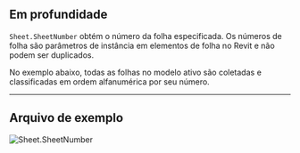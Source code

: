 ## Em profundidade
`Sheet.SheetNumber` obtém o número da folha especificada. Os números de folha são parâmetros de instância em elementos de folha no Revit e não podem ser duplicados.

No exemplo abaixo, todas as folhas no modelo ativo são coletadas e classificadas em ordem alfanumérica por seu número.
___
## Arquivo de exemplo

![Sheet.SheetNumber](./Revit.Elements.Views.Sheet.SheetNumber_img.jpg)
